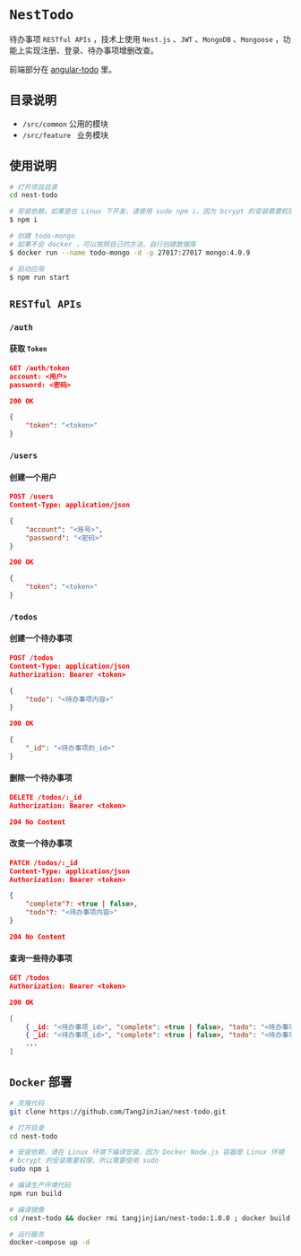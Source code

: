 # `NestTodo`

待办事项 `RESTful APIs` ，技术上使用 `Nest.js` 、`JWT` 、`MongoDB` 、`Mongoose` ，功能上实现注册、登录、待办事项增删改查。

前端部分在 [angular-todo](https://github.com/TangJinJian/angular-todo) 里。

## 目录说明

- `/src/common` 公用的模块
- `/src/feature ` 业务模块

## 使用说明

```bash
# 打开项目目录
cd nest-todo

# 安装依赖。如果是在 Linux 下开发，请使用 sudo npm i，因为 bcrypt 的安装需要权限，所以需要使用 sudo
$ npm i

# 创建 todo-mongo
# 如果不会 docker ，可以按照自己的方法，自行创建数据库
$ docker run --name todo-mongo -d -p 27017:27017 mongo:4.0.9

# 启动应用
$ npm run start
```


## `RESTful APIs`

### `/auth`

#### 获取 `Token`

```json
GET /auth/token
account: <用户>
password: <密码>
```

```json
200 OK

{
	"token": "<token>"
}
```

### `/users`

#### 创建一个用户

```json
POST /users
Content-Type: application/json

{
    "account": "<账号>",
    "password": "<密码>"
}
```

```json
200 OK

{
    "token": "<token>"
}
```

### `/todos`

#### 创建一个待办事项


```json
POST /todos
Content-Type: application/json
Authorization: Bearer <token>

{
	"todo": "<待办事项内容>"
}
```

```json
200 OK

{
    "_id": "<待办事项的_id>"
}
```

#### 删除一个待办事项

```json
DELETE /todos/:_id
Authorization: Bearer <token>
```

```json
204 No Content
```

#### 改变一个待办事项

```json
PATCH /todos/:_id
Content-Type: application/json
Authorization: Bearer <token>

{
    "complete"?: <true | false>,
    "todo"?: "<待办事项内容>"
}
```

```json
204 No Content
```

#### 查询一些待办事项

```json
GET /todos
Authorization: Bearer <token>
```

```json
200 OK

[
    { _id: "<待办事项_id>", "complete": <true | false>, "todo": "<待办事项内容>" },
    { _id: "<待办事项_id>", "complete": <true | false>, "todo": "<待办事项内容>" },
    ...
]
```

## `Docker` 部署

```bash
# 克隆代码
git clone https://github.com/TangJinJian/nest-todo.git

# 打开目录
cd nest-todo

# 安装依赖，请在 Linux 环境下编译安装，因为 Docker Node.js 容器是 Linux 环境
# bcrypt 的安装需要权限，所以需要使用 sudo
sudo npm i

# 编译生产环境代码
npm run build

# 编译镜像
cd /nest-todo && docker rmi tangjinjian/nest-todo:1.0.0 ; docker build --rm -f "Dockerfile" -t tangjinjian/nest-todo:1.0.0 .

# 运行服务
docker-compose up -d
```

